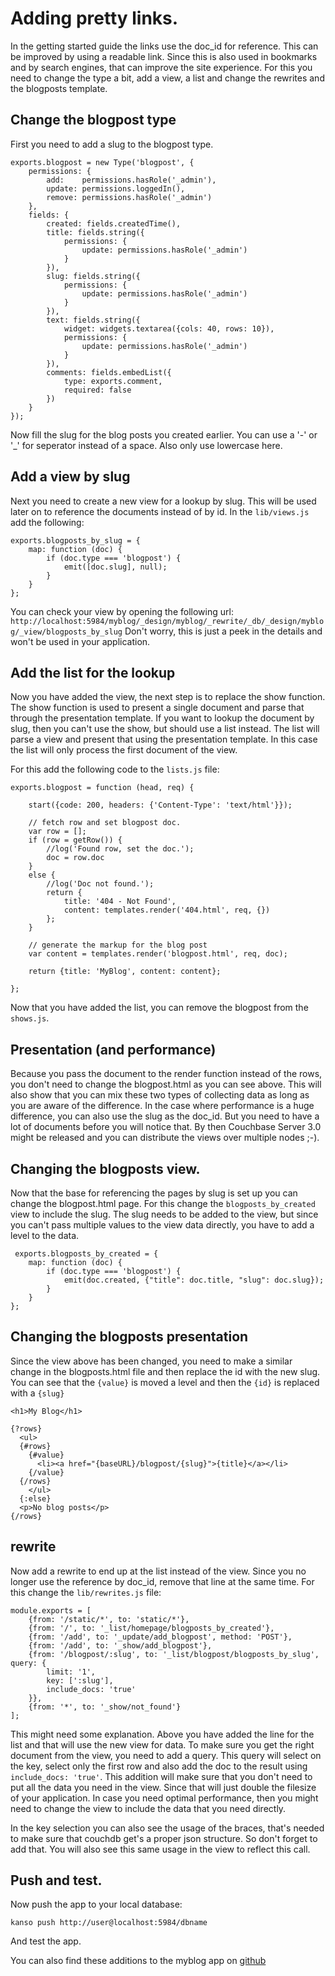 # Adding pretty links.

In the getting started guide the links use the doc_id for reference.
This can be improved by using a readable link. Since this is also used in bookmarks and by search engines,
that can improve the site experience.
For this you need to change the type a bit, add a view, a list and change the rewrites and the blogposts template.

## Change the blogpost type

First you need to add a slug to the blogpost type.

<pre><code class="javascript">exports.blogpost = new Type('blogpost', {
    permissions: {
        add:    permissions.hasRole('_admin'),
        update: permissions.loggedIn(),
        remove: permissions.hasRole('_admin')
    },
    fields: {
        created: fields.createdTime(),
        title: fields.string({
            permissions: {
                update: permissions.hasRole('_admin')
            }
        }),
        slug: fields.string({
            permissions: {
                update: permissions.hasRole('_admin')
            }
        }),
        text: fields.string({
            widget: widgets.textarea({cols: 40, rows: 10}),
            permissions: {
                update: permissions.hasRole('_admin')
            }
        }),
        comments: fields.embedList({
            type: exports.comment,
            required: false
        })
    }
});</code></pre>

Now fill the slug for the blog posts you created earlier.
You can use a '-' or '_' for seperator instead of a space.
Also only use lowercase here.

## Add a view by slug

Next you need to create a new view for a lookup by slug.
This will be used later on to reference the documents instead of by id.
In the <code>lib/views.js</code> add the following:

<pre><code class="javascript">exports.blogposts_by_slug = {
    map: function (doc) {
        if (doc.type === 'blogpost') {
            emit([doc.slug], null);
        }
    }
};</code></pre>

You can check your view by opening the following url: <code>http://localhost:5984/myblog/_design/myblog/_rewrite/_db/_design/myblog/_view/blogposts_by_slug</code>
Don't worry, this is just a peek in the details and won't be used in your application.

## Add the list for the lookup

Now you have added the view, the next step is to replace the show function.
The show function is used to present a single document and parse that through the presentation template.
If you want to lookup the document by slug, then you can't use the show, but should use a list instead.
The list will parse a view and present that using the presentation template.
In this case the list will only process the first document of the view.

For this add the following code to the <code>lists.js</code> file:

<pre><code>exports.blogpost = function (head, req) {

    start({code: 200, headers: {'Content-Type': 'text/html'}});

    // fetch row and set blogpost doc.
    var row = [];
    if (row = getRow()) {
    	//log('Found row, set the doc.');
    	doc = row.doc
    }
    else {
    	//log('Doc not found.');
        return {
    	    title: '404 - Not Found',
	        content: templates.render('404.html', req, {})
    	};
    }

    // generate the markup for the blog post
    var content = templates.render('blogpost.html', req, doc);

    return {title: 'MyBlog', content: content};

};</code></pre>

Now that you have added the list, you can remove the blogpost from the <code>shows.js</code>.

## Presentation (and performance)

Because you pass the document to the render function instead of the rows,
you don't need to change the blogpost.html as you can see above.
This will also show that you can mix these two types of collecting data
as long as you are aware of the difference.
In the case where performance is a huge difference, you can also use the slug as
the doc_id. But you need to have a lot of documents before you will notice that.
By then Couchbase Server 3.0 might be released and you can distribute the views over multiple nodes ;-).

## Changing the blogposts view.

Now that the base for referencing the pages by slug is set up you can change the blogpost.html page.
For this change the <code>blogposts_by_created</code> view to include the slug.
The slug needs to be added to the view, but since you can't pass multiple values to the view data directly,
you have to add a level to the data.

<pre><code class="javascript"> exports.blogposts_by_created = {
    map: function (doc) {
        if (doc.type === 'blogpost') {
            emit(doc.created, {"title": doc.title, "slug": doc.slug});
        }
    }
};</code></pre>

## Changing the blogposts presentation

Since the view above has been changed, you need to make a similar change in the blogposts.html file
and then replace the id with the new slug.
You can see that the <code>{value}</code> is moved a level and then the <code>{id}</code> is replaced with a <code>{slug}</code>

<pre><code>&lt;h1&gt;My Blog&lt;/h1&gt;

{?rows}
  &lt;ul&gt;
  {#rows}
    {#value}
      &lt;li&gt;&lt;a href="{baseURL}/blogpost/{slug}"&gt;{title}&lt;/a&gt;&lt;/li&gt;
    {/value}
  {/rows}
    &lt;/ul&gt;
  {:else}
  &lt;p&gt;No blog posts&lt;/p&gt;
{/rows}</code></pre>

## rewrite

Now add a rewrite to end up at the list instead of the view.
Since you no longer use the reference by doc_id, remove that line at the same time.
For this change the <code>lib/rewrites.js</code> file:

<pre><code class="javascript">module.exports = [
    {from: '/static/*', to: 'static/*'},
    {from: '/', to: '_list/homepage/blogposts_by_created'},
    {from: '/add', to: '_update/add_blogpost', method: 'POST'},
    {from: '/add', to: '_show/add_blogpost'},
    {from: '/blogpost/:slug', to: '_list/blogpost/blogposts_by_slug', query: {
        limit: '1',
        key: [':slug'],
        include_docs: 'true'
    }},
    {from: '*', to: '_show/not_found'}
];</code></pre>

This might need some explanation.
Above you have added the line for the list and that will use the new view for data.
To make sure you get the right document from the view, you need to add a query.
This query will select on the key, select only the first row and also add the doc to the result using
<code>include_docs: 'true'</code>.
This addition will make sure that you don't need to put all the data you need in the view.
Since that will just double the filesize of your application.
In case you need optimal performance, then you might need to change the view to include the data that you need directly.

In the key selection you can also see the usage of the braces, that's needed to make sure that couchdb get's a proper json structure.
So don't forget to add that. You will also see this same usage in the view to reflect this call.

## Push and test.

Now push the app to your local database:

<pre><code class="no-highlight">kanso push http://user@localhost:5984/dbname</code></pre>

And test the app.

You can also find these additions to the myblog app on [github](https://github.com/smhoekstra/myblog)